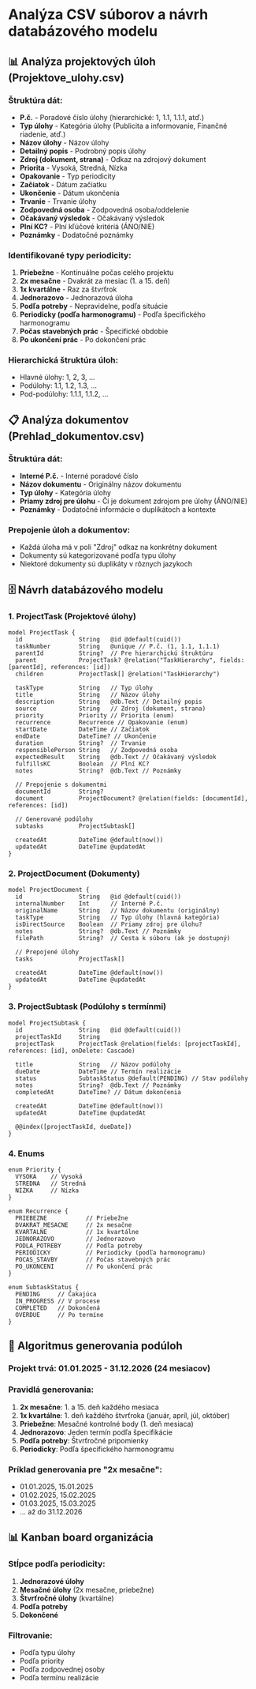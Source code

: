 # Analýza CSV súborov a návrh databázového modelu

## 📊 Analýza projektových úloh (Projektove_ulohy.csv)

### Štruktúra dát:
- **P.č.** - Poradové číslo úlohy (hierarchické: 1, 1.1, 1.1.1, atď.)
- **Typ úlohy** - Kategória úlohy (Publicita a informovanie, Finančné riadenie, atď.)
- **Názov úlohy** - Názov úlohy
- **Detailný popis** - Podrobný popis úlohy
- **Zdroj (dokument, strana)** - Odkaz na zdrojový dokument
- **Priorita** - Vysoká, Stredná, Nízka
- **Opakovanie** - Typ periodicity
- **Začiatok** - Dátum začiatku
- **Ukončenie** - Dátum ukončenia
- **Trvanie** - Trvanie úlohy
- **Zodpovedná osoba** - Zodpovedná osoba/oddelenie
- **Očakávaný výsledok** - Očakávaný výsledok
- **Plní KC?** - Plní kľúčové kritériá (ÁNO/NIE)
- **Poznámky** - Dodatočné poznámky

### Identifikované typy periodicity:
1. **Priebežne** - Kontinuálne počas celého projektu
2. **2x mesačne** - Dvakrát za mesiac (1. a 15. deň)
3. **1x kvartálne** - Raz za štvrťrok
4. **Jednorazovo** - Jednorazová úloha
5. **Podľa potreby** - Nepravidelne, podľa situácie
6. **Periodicky (podľa harmonogramu)** - Podľa špecifického harmonogramu
7. **Počas stavebných prác** - Špecifické obdobie
8. **Po ukončení prác** - Po dokončení prác

### Hierarchická štruktúra úloh:
- Hlavné úlohy: 1, 2, 3, ...
- Podúlohy: 1.1, 1.2, 1.3, ...
- Pod-podúlohy: 1.1.1, 1.1.2, ...

## 📋 Analýza dokumentov (Prehlad_dokumentov.csv)

### Štruktúra dát:
- **Interné P.č.** - Interné poradové číslo
- **Názov dokumentu** - Originálny názov dokumentu
- **Typ úlohy** - Kategória úlohy
- **Priamy zdroj pre úlohu** - Či je dokument zdrojom pre úlohy (ÁNO/NIE)
- **Poznámky** - Dodatočné informácie o duplikátoch a kontexte

### Prepojenie úloh a dokumentov:
- Každá úloha má v poli "Zdroj" odkaz na konkrétny dokument
- Dokumenty sú kategorizované podľa typu úlohy
- Niektoré dokumenty sú duplikáty v rôznych jazykoch

## 🗄️ Návrh databázového modelu

### 1. ProjectTask (Projektové úlohy)
```prisma
model ProjectTask {
  id                String   @id @default(cuid())
  taskNumber        String   @unique // P.č. (1, 1.1, 1.1.1)
  parentId          String?  // Pre hierarchickú štruktúru
  parent            ProjectTask? @relation("TaskHierarchy", fields: [parentId], references: [id])
  children          ProjectTask[] @relation("TaskHierarchy")
  
  taskType          String   // Typ úlohy
  title             String   // Názov úlohy
  description       String   @db.Text // Detailný popis
  source            String   // Zdroj (dokument, strana)
  priority          Priority // Priorita (enum)
  recurrence        Recurrence // Opakovanie (enum)
  startDate         DateTime // Začiatok
  endDate           DateTime? // Ukončenie
  duration          String?  // Trvanie
  responsiblePerson String   // Zodpovedná osoba
  expectedResult    String   @db.Text // Očakávaný výsledok
  fulfillsKC        Boolean  // Plní KC?
  notes             String?  @db.Text // Poznámky
  
  // Prepojenie s dokumentmi
  documentId        String?
  document          ProjectDocument? @relation(fields: [documentId], references: [id])
  
  // Generované podúlohy
  subtasks          ProjectSubtask[]
  
  createdAt         DateTime @default(now())
  updatedAt         DateTime @updatedAt
}
```

### 2. ProjectDocument (Dokumenty)
```prisma
model ProjectDocument {
  id                String   @id @default(cuid())
  internalNumber    Int      // Interné P.č.
  originalName      String   // Názov dokumentu (originálny)
  taskType          String   // Typ úlohy (hlavná kategória)
  isDirectSource    Boolean  // Priamy zdroj pre úlohu?
  notes             String?  @db.Text // Poznámky
  filePath          String?  // Cesta k súboru (ak je dostupný)
  
  // Prepojené úlohy
  tasks             ProjectTask[]
  
  createdAt         DateTime @default(now())
  updatedAt         DateTime @updatedAt
}
```

### 3. ProjectSubtask (Podúlohy s termínmi)
```prisma
model ProjectSubtask {
  id                String   @id @default(cuid())
  projectTaskId     String
  projectTask       ProjectTask @relation(fields: [projectTaskId], references: [id], onDelete: Cascade)
  
  title             String   // Názov podúlohy
  dueDate           DateTime // Termín realizácie
  status            SubtaskStatus @default(PENDING) // Stav podúlohy
  notes             String?  @db.Text // Poznámky
  completedAt       DateTime? // Dátum dokončenia
  
  createdAt         DateTime @default(now())
  updatedAt         DateTime @updatedAt
  
  @@index([projectTaskId, dueDate])
}
```

### 4. Enums
```prisma
enum Priority {
  VYSOKA    // Vysoká
  STREDNA   // Stredná
  NIZKA     // Nízka
}

enum Recurrence {
  PRIEBEZNE           // Priebežne
  DVAKRAT_MESACNE     // 2x mesačne
  KVARTALNE           // 1x kvartálne
  JEDNORAZOVO         // Jednorazovo
  PODLA_POTREBY       // Podľa potreby
  PERIODICKY          // Periodicky (podľa harmonogramu)
  POCAS_STAVBY        // Počas stavebných prác
  PO_UKONCENI         // Po ukončení prác
}

enum SubtaskStatus {
  PENDING     // Čakajúca
  IN_PROGRESS // V procese
  COMPLETED   // Dokončená
  OVERDUE     // Po termíne
}
```

## 🔄 Algoritmus generovania podúloh

### Projekt trvá: 01.01.2025 - 31.12.2026 (24 mesiacov)

### Pravidlá generovania:
1. **2x mesačne**: 1. a 15. deň každého mesiaca
2. **1x kvartálne**: 1. deň každého štvrťroka (január, apríl, júl, október)
3. **Priebežne**: Mesačné kontrolné body (1. deň mesiaca)
4. **Jednorazovo**: Jeden termín podľa špecifikácie
5. **Podľa potreby**: Štvrťročné pripomienky
6. **Periodicky**: Podľa špecifického harmonogramu

### Príklad generovania pre "2x mesačne":
- 01.01.2025, 15.01.2025
- 01.02.2025, 15.02.2025
- 01.03.2025, 15.03.2025
- ... až do 31.12.2026

## 📊 Kanban board organizácia

### Stĺpce podľa periodicity:
1. **Jednorazové úlohy**
2. **Mesačné úlohy** (2x mesačne, priebežne)
3. **Štvrťročné úlohy** (kvartálne)
4. **Podľa potreby**
5. **Dokončené**

### Filtrovanie:
- Podľa typu úlohy
- Podľa priority
- Podľa zodpovednej osoby
- Podľa termínu realizácie

